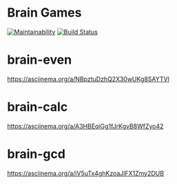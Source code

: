 # Brain Games
[![Maintainability](https://api.codeclimate.com/v1/badges/f0368852f99fc4f86e20/maintainability)](https://codeclimate.com/github/EgorGo23/frontend-project-lvl1/maintainability)
[![Build Status](https://travis-ci.org/EgorGo23/frontend-project-lvl1.svg?branch=master)](https://travis-ci.org/EgorGo23/frontend-project-lvl1)

# brain-even
https://asciinema.org/a/NBpztuDzhQ2X30wUKg8SAYTVl

# brain-calc 
https://asciinema.org/a/A3HBEqiGg1fJrKgvB8WfZyo42

# brain-gcd
https://asciinema.org/a/iV5uTx4ghKzoaJlFX1Zmy2DUB
